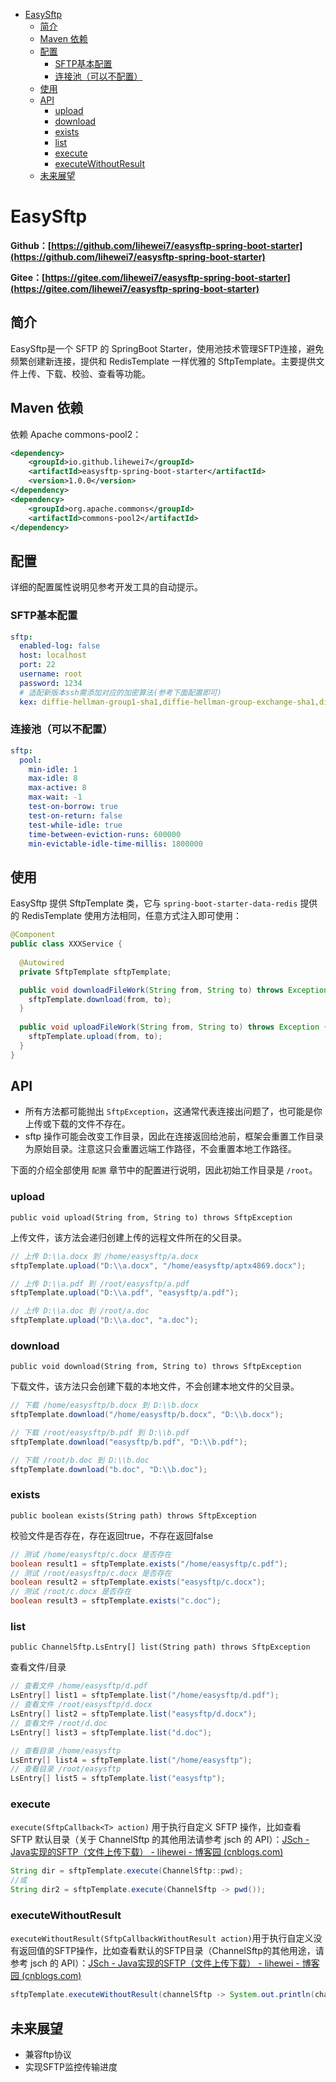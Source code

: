
- [EasySftp](#easysftp)
  - [简介](#简介)
  - [Maven 依赖](#maven-依赖)
  - [配置](#配置)
    - [SFTP基本配置](#sftp基本配置)
    - [连接池（可以不配置）](#连接池可以不配置)
  - [使用](#使用)
  - [API](#api)
    - [upload](#upload)
    - [download](#download)
    - [exists](#exists)
    - [list](#list)
    - [execute](#execute)
    - [executeWithoutResult](#executewithoutresult)
  - [未来展望](#未来展望)
  
# EasySftp

**Github：[https://github.com/lihewei7/easysftp-spring-boot-starter](https://github.com/lihewei7/easysftp-spring-boot-starter)**

**Gitee：[https://gitee.com/lihewei7/easysftp-spring-boot-starter](https://gitee.com/lihewei7/easysftp-spring-boot-starter)**

## 简介

EasySftp是一个 SFTP 的 SpringBoot Starter，使用池技术管理SFTP连接，避免频繁创建新连接，提供和 RedisTemplate 一样优雅的 SftpTemplate。主要提供文件上传、下载、校验、查看等功能。

## Maven 依赖

依赖 Apache commons-pool2：

```xml
<dependency>
    <groupId>io.github.lihewei7</groupId>
    <artifactId>easysftp-spring-boot-starter</artifactId>
    <version>1.0.0</version>
</dependency>
<dependency>
    <groupId>org.apache.commons</groupId>
    <artifactId>commons-pool2</artifactId>
</dependency>
```

## 配置

详细的配置属性说明见参考开发工具的自动提示。

### SFTP基本配置

```yaml
sftp:
  enabled-log: false
  host: localhost
  port: 22
  username: root
  password: 1234
  # 适配新版本ssh需添加对应的加密算法(参考下面配置即可)
  kex: diffie-hellman-group1-sha1,diffie-hellman-group-exchange-sha1,diffie-hellman-group-exchange-sha256
```
### 连接池（可以不配置）

```yaml
sftp:
  pool:
    min-idle: 1
    max-idle: 8
    max-active: 8
    max-wait: -1
    test-on-borrow: true
    test-on-return: false
    test-while-idle: true
    time-between-eviction-runs: 600000
    min-evictable-idle-time-millis: 1800000
```

## 使用

EasySftp 提供 SftpTemplate 类，它与 `spring-boot-starter-data-redis`  提供的 RedisTemplate 使用方法相同，任意方式注入即可使用：

```java
@Component
public class XXXService {
  
  @Autowired
  private SftpTemplate sftpTemplate;

  public void downloadFileWork(String from, String to) throws Exception {
    sftpTemplate.download(from, to);
  }
  
  public void uploadFileWork(String from, String to) throws Exception {
    sftpTemplate.upload(from, to);
  }
}
```

## API

- 所有方法都可能抛出 `SftpException`，这通常代表连接出问题了，也可能是你上传或下载的文件不存在。
- sftp 操作可能会改变工作目录，因此在连接返回给池前，框架会重置工作目录为原始目录。注意这只会重置远端工作路径，不会重置本地工作路径。

下面的介绍全部使用 `配置` 章节中的配置进行说明，因此初始工作目录是 `/root`。

### upload

`public void upload(String from, String to) throws SftpException `

上传文件，该方法会递归创建上传的远程文件所在的父目录。

```java
// 上传 D:\\a.docx 到 /home/easysftp/a.docx
sftpTemplate.upload("D:\\a.docx", "/home/easysftp/aptx4869.docx");

// 上传 D:\\a.pdf 到 /root/easysftp/a.pdf
sftpTemplate.upload("D:\\a.pdf", "easysftp/a.pdf");

// 上传 D:\\a.doc 到 /root/a.doc
sftpTemplate.upload("D:\\a.doc", "a.doc");
```

### download

`public void download(String from, String to) throws SftpException`

下载文件，该方法只会创建下载的本地文件，不会创建本地文件的父目录。

```java
// 下载 /home/easysftp/b.docx 到 D:\\b.docx
sftpTemplate.download("/home/easysftp/b.docx", "D:\\b.docx");

// 下载 /root/easysftp/b.pdf 到 D:\\b.pdf
sftpTemplate.download("easysftp/b.pdf", "D:\\b.pdf");

// 下载 /root/b.doc 到 D:\\b.doc
sftpTemplate.download("b.doc", "D:\\b.doc");
```

### exists

`public boolean exists(String path) throws SftpException`

校验文件是否存在，存在返回true，不存在返回false

```java
// 测试 /home/easysftp/c.docx 是否存在
boolean result1 = sftpTemplate.exists("/home/easysftp/c.pdf");
// 测试 /root/easysftp/c.docx 是否存在
boolean result2 = sftpTemplate.exists("easysftp/c.docx");
// 测试 /root/c.docx 是否存在
boolean result3 = sftpTemplate.exists("c.doc");
```

### list

`public ChannelSftp.LsEntry[] list(String path) throws SftpException`

查看文件/目录

```java
// 查看文件 /home/easysftp/d.pdf
LsEntry[] list1 = sftpTemplate.list("/home/easysftp/d.pdf");
// 查看文件 /root/easysftp/d.docx
LsEntry[] list2 = sftpTemplate.list("easysftp/d.docx");
// 查看文件 /root/d.doc
LsEntry[] list3 = sftpTemplate.list("d.doc");

// 查看目录 /home/easysftp
LsEntry[] list4 = sftpTemplate.list("/home/easysftp");
// 查看目录 /root/easysftp
LsEntry[] list5 = sftpTemplate.list("easysftp");
```

### execute

`execute(SftpCallback<T> action)` 用于执行自定义 SFTP 操作，比如查看 SFTP 默认目录（关于 ChannelSftp 的其他用法请参考 jsch 的 API）：[JSch - Java实现的SFTP（文件上传下载） - lihewei - 博客园 (cnblogs.com)](https://www.cnblogs.com/lihw/p/17168705.html)

```java
String dir = sftpTemplate.execute(ChannelSftp::pwd);
//或
String dir2 = sftpTemplate.execute(ChannelSftp -> pwd());
```

### executeWithoutResult

`executeWithoutResult(SftpCallbackWithoutResult action)`用于执行自定义没有返回值的SFTP操作，比如查看默认的SFTP目录（ChannelSftp的其他用途，请参考 jsch 的 API）：[JSch - Java实现的SFTP（文件上传下载） - lihewei - 博客园 (cnblogs.com)](https://www.cnblogs.com/lihw/p/17168705.html)

```java
sftpTemplate.executeWithoutResult(channelSftp -> System.out.println(channelSftp.getHome()));
```



## 未来展望

- 兼容ftp协议
- 实现SFTP监控传输进度
